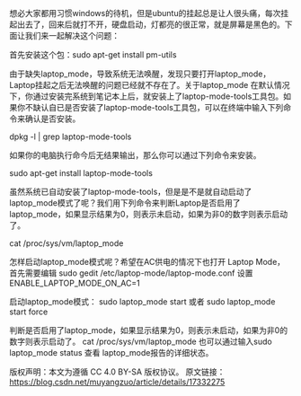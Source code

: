想必大家都用习惯windows的待机，但是ubuntu的挂起总是让人很头痛，每次挂起出去了，回来后就打不开，硬盘启动，灯都亮的很正常，就是屏幕是黑色的。下面让我们来一起解决这个问题：

首先安装这个包：sudo apt-get install pm-utils 

由于缺失laptop_mode，导致系统无法唤醒，发现只要打开laptop_mode，Laptop挂起之后无法唤醒的问题已经就不存在了。关于laptop_mode 在默认情况下，你通过安装完系统到笔记本上后，就安装上了laptop-mode-tools工具包。如果你不缺认自已是否安装了laptop-mode-tools工具包，可以在终端中输入下列命令来确认是否安装。 

dpkg -l | grep laptop-mode-tools 

如果你的电脑执行命今后无结果输出，那么你可以通过下列命令来安装。 

sudo apt-get install laptop-mode-tools 

虽然系统已自动安装了laptop-mode-tools，但是是不是就自动启动了laptop_mode模式了呢？我们用下列命令来判断Laptop是否启用了laptop_mode，如果显示结果为0，则表示未启动，如果为非0的数字则表示启动了。 

cat /proc/sys/vm/laptop_mode

怎样启动laptop_mode模式呢？希望在AC供电的情况下也打开 Laptop Mode，首先需要编辑
sudo gedit /etc/laptop-mode/laptop-mode.conf
设置ENABLE_LAPTOP_MODE_ON_AC=1

启动laptop_mode模式：
sudo laptop_mode start
或者
sudo laptop_mode start force

判断是否启用了laptop_mode，如果显示结果为0，则表示未启动，如果为非0的数字则表示启动了。
cat /proc/sys/vm/laptop_mode
也可以通过输入sudo laptop_mode status 查看 laptop_mode报告的详细状态。

版权声明：本文为遵循 CC 4.0 BY-SA 版权协议。
原文链接：https://blog.csdn.net/muyangzuo/article/details/17332275 